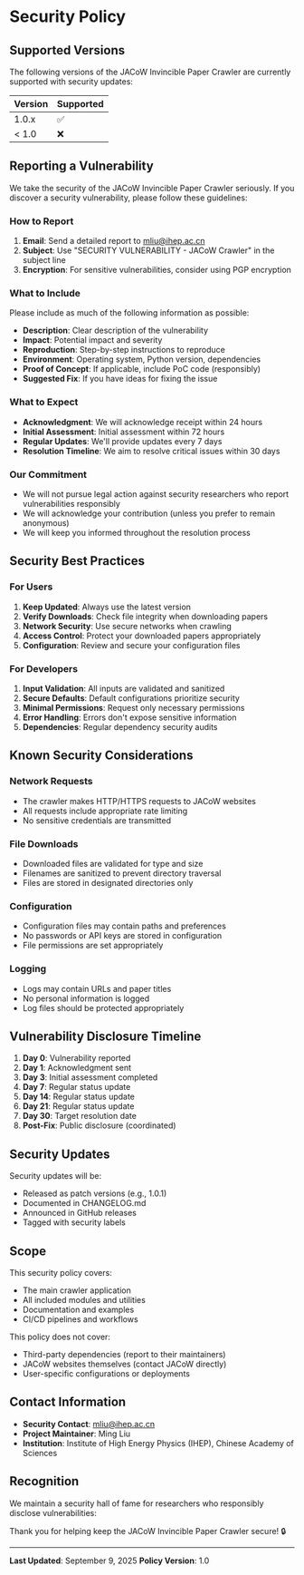 # Security Policy

## Supported Versions

The following versions of the JACoW Invincible Paper Crawler are currently supported with security updates:

| Version | Supported          |
| ------- | ------------------ |
| 1.0.x   | :white_check_mark: |
| < 1.0   | :x:                |

## Reporting a Vulnerability

We take the security of the JACoW Invincible Paper Crawler seriously. If you discover a security vulnerability, please follow these guidelines:

### How to Report

1. **Email**: Send a detailed report to mliu@ihep.ac.cn
2. **Subject**: Use "SECURITY VULNERABILITY - JACoW Crawler" in the subject line
3. **Encryption**: For sensitive vulnerabilities, consider using PGP encryption

### What to Include

Please include as much of the following information as possible:

- **Description**: Clear description of the vulnerability
- **Impact**: Potential impact and severity
- **Reproduction**: Step-by-step instructions to reproduce
- **Environment**: Operating system, Python version, dependencies
- **Proof of Concept**: If applicable, include PoC code (responsibly)
- **Suggested Fix**: If you have ideas for fixing the issue

### What to Expect

- **Acknowledgment**: We will acknowledge receipt within 24 hours
- **Initial Assessment**: Initial assessment within 72 hours
- **Regular Updates**: We'll provide updates every 7 days
- **Resolution Timeline**: We aim to resolve critical issues within 30 days

### Our Commitment

- We will not pursue legal action against security researchers who report vulnerabilities responsibly
- We will acknowledge your contribution (unless you prefer to remain anonymous)
- We will keep you informed throughout the resolution process

## Security Best Practices

### For Users

1. **Keep Updated**: Always use the latest version
2. **Verify Downloads**: Check file integrity when downloading papers
3. **Network Security**: Use secure networks when crawling
4. **Access Control**: Protect your downloaded papers appropriately
5. **Configuration**: Review and secure your configuration files

### For Developers

1. **Input Validation**: All inputs are validated and sanitized
2. **Secure Defaults**: Default configurations prioritize security
3. **Minimal Permissions**: Request only necessary permissions
4. **Error Handling**: Errors don't expose sensitive information
5. **Dependencies**: Regular dependency security audits

## Known Security Considerations

### Network Requests
- The crawler makes HTTP/HTTPS requests to JACoW websites
- All requests include appropriate rate limiting
- No sensitive credentials are transmitted

### File Downloads
- Downloaded files are validated for type and size
- Filenames are sanitized to prevent directory traversal
- Files are stored in designated directories only

### Configuration
- Configuration files may contain paths and preferences
- No passwords or API keys are stored in configuration
- File permissions are set appropriately

### Logging
- Logs may contain URLs and paper titles
- No personal information is logged
- Log files should be protected appropriately

## Vulnerability Disclosure Timeline

1. **Day 0**: Vulnerability reported
2. **Day 1**: Acknowledgment sent
3. **Day 3**: Initial assessment completed
4. **Day 7**: Regular status update
5. **Day 14**: Regular status update
6. **Day 21**: Regular status update
7. **Day 30**: Target resolution date
8. **Post-Fix**: Public disclosure (coordinated)

## Security Updates

Security updates will be:
- Released as patch versions (e.g., 1.0.1)
- Documented in CHANGELOG.md
- Announced in GitHub releases
- Tagged with security labels

## Scope

This security policy covers:
- The main crawler application
- All included modules and utilities
- Documentation and examples
- CI/CD pipelines and workflows

This policy does not cover:
- Third-party dependencies (report to their maintainers)
- JACoW websites themselves (contact JACoW directly)
- User-specific configurations or deployments

## Contact Information

- **Security Contact**: mliu@ihep.ac.cn
- **Project Maintainer**: Ming Liu
- **Institution**: Institute of High Energy Physics (IHEP), Chinese Academy of Sciences

## Recognition

We maintain a security hall of fame for researchers who responsibly disclose vulnerabilities:

<!-- Security researchers will be listed here -->

Thank you for helping keep the JACoW Invincible Paper Crawler secure! 🔒

---
**Last Updated**: September 9, 2025
**Policy Version**: 1.0
